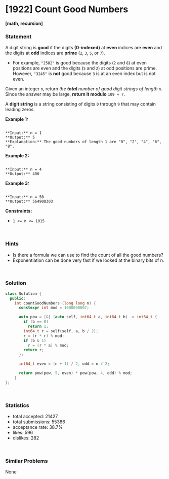 # [1922] Count Good Numbers

**[math, recursion]**

### Statement

A digit string is **good** if the digits **(0-indexed)** at **even** indices are **even** and the digits at **odd** indices are **prime** (`2`, `3`, `5`, or `7`).

* For example, `"2582"` is good because the digits (`2` and `8`) at even positions are even and the digits (`5` and `2`) at odd positions are prime. However, `"3245"` is **not** good because `3` is at an even index but is not even.



Given an integer `n`, return *the **total** number of good digit strings of length* `n`. Since the answer may be large, **return it modulo** `109 + 7`.

A **digit string** is a string consisting of digits `0` through `9` that may contain leading zeros.


**Example 1:**

```

**Input:** n = 1
**Output:** 5
**Explanation:** The good numbers of length 1 are "0", "2", "4", "6", "8".

```

**Example 2:**

```

**Input:** n = 4
**Output:** 400

```

**Example 3:**

```

**Input:** n = 50
**Output:** 564908303

```

**Constraints:**
* `1 <= n <= 1015`


<br>

### Hints

- Is there a formula we can use to find the count of all the good numbers?
- Exponentiation can be done very fast if we looked at the binary bits of n.

<br>

### Solution

```cpp
class Solution {
  public:
    int countGoodNumbers (long long n) {
      constexpr int mod = 1000000007;

      auto pow = [&] (auto self, int64_t a, int64_t b) -> int64_t {
        if (b == 0)
          return 1;
        int64_t r = self(self, a, b / 2);
        r = (r * r) % mod;
        if (b & 1)
          r = (r * a) % mod;
        return r;
      };

      int64_t even = (n + 1) / 2, odd = n / 2;

      return pow(pow, 5, even) * pow(pow, 4, odd) % mod;
    }
};
```

<br>

### Statistics

- total accepted: 21427
- total submissions: 55386
- acceptance rate: 38.7%
- likes: 596
- dislikes: 282

<br>

### Similar Problems

None

